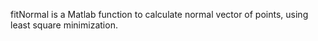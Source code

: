fitNormal is a Matlab function to calculate normal vector of points, using least square minimization.
